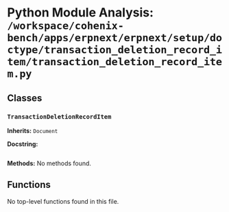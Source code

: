 # Python Module Analysis: `/workspace/cohenix-bench/apps/erpnext/erpnext/setup/doctype/transaction_deletion_record_item/transaction_deletion_record_item.py`

## Classes

### `TransactionDeletionRecordItem`
**Inherits:** `Document`


**Docstring:**
```

```

**Methods:**
No methods found.




## Functions

No top-level functions found in this file.
